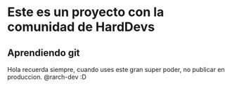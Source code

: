 # Este es un proyecto con la comunidad de HardDevs

## Aprendiendo git



Hola recuerda siempre, cuando uses este gran super poder, no publicar en produccion.
@rarch-dev :D